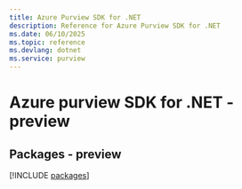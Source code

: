 ```yaml
---
title: Azure Purview SDK for .NET
description: Reference for Azure Purview SDK for .NET
ms.date: 06/10/2025
ms.topic: reference
ms.devlang: dotnet
ms.service: purview
---
```

# Azure purview SDK for .NET - preview
## Packages - preview
[!INCLUDE [packages](purview-index.md)]